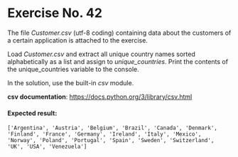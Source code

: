 # Exercise No. 42

The file *Customer.csv* (utf-8 coding) containing data about the customers of a certain application is attached to the exercise.


Load *Customer.csv* and extract all unique country names sorted alphabetically as a list and assign to *unique_countries*. Print the contents of the unique_countries variable to the console.


In the solution, use the built-in *csv* module.


**csv documentation**: https://docs.python.org/3/library/csv.html


#### Expected result:

    ['Argentina', 'Austria', 'Belgium', 'Brazil', 'Canada', 'Denmark', 'Finland', 'France', 'Germany', 'Ireland', 'Italy', 'Mexico', 'Norway', 'Poland', 'Portugal', 'Spain', 'Sweden', 'Switzerland', 'UK', 'USA', 'Venezuela']